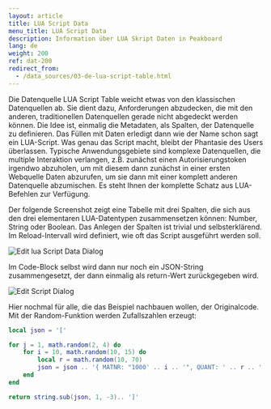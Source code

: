 ```yaml
---
layout: article
title: LUA Script Data
menu_title: LUA Script Data
description: Information über LUA Skript Daten in Peakboard
lang: de
weight: 200
ref: dat-200
redirect_from:
  - /data_sources/03-de-lua-script-table.html
---
```

Die Datenquelle LUA Script Table weicht etwas von den klassischen Datenquellen ab. Sie dient dazu, Anforderungen abzudecken, die mit den anderen, traditionellen Datenquellen gerade nicht abgedeckt werden können. Die Idee ist, einmalig die Metadaten, als Spalten, der Datenquelle zu definieren. Das Füllen mit Daten erledigt dann wie der Name schon sagt ein LUA-Script. Was genau das Script macht, bleibt der Phantasie des Users überlassen. Typische Anwendungsgebiete sind komplexe Datenquellen, die multiple Interaktion verlangen, z.B. zunächst einen Autorisierungstoken irgendwo abzuholen, um mit diesem dann zunächst in einer ersten Webquelle Daten abzurufen, um sie dann mit einer komplett anderen Datenquelle abzumischen. Es steht Ihnen der komplette Schatz aus LUA-Befehlen zur Verfügung.

Der folgende Screenshot zeigt eine Tabelle mit drei Spalten, die sich aus den drei elementaren LUA-Datentypen zusammensetzen können: Number, String oder Boolean. Das Anlegen der Spalten ist trivial und selbsterklärend. Im Reload-Intervall wird definiert, wie oft das Script ausgeführt werden soll.

![Edit lua Script Data Dialog](/assets/images/data-sources/datasources-lua-script/edit-lua-script-data-dialog.png)

Im Code-Block selbst wird dann nur noch ein JSON-String zusammengesetzt, der dann einmalig als return-Wert zurückgegeben wird.

![Edit Script Dialog](/assets/images/data-sources/datasources-lua-script/edit-script-dialog.png)

Hier nochmal für alle, die das Beispiel nachbauen wollen, der Originalcode. Mit der Random-Funktion werden Zufallszahlen erzeugt:

```lua
local json = '['

for j = 1, math.random(2, 4) do
    for i = 10, math.random(10, 15) do
        local r = math.random(10, 70)
        json = json .. '{ MATNR: "1000' .. i .. '", QUANT: ' .. r .. ', QUNTS: "' .. r .. '" }, '
    end
end

return string.sub(json, 1, -3).. ']'
```
